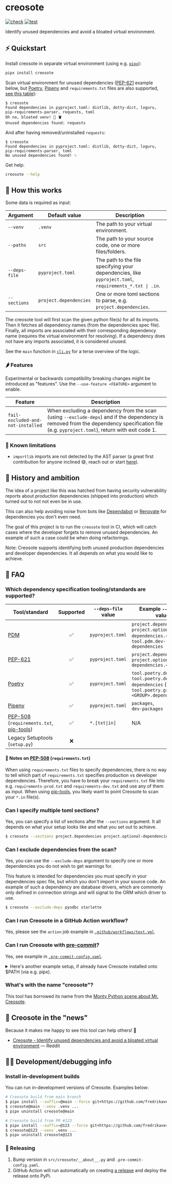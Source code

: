 # creosote

[![check](https://github.com/fredrikaverpil/creosote/actions/workflows/check.yml/badge.svg)](https://github.com/fredrikaverpil/creosote/actions/workflows/check.yml)
[![test](https://github.com/fredrikaverpil/creosote/actions/workflows/test.yml/badge.svg)](https://github.com/fredrikaverpil/creosote/actions/workflows/test.yml)

Identify unused dependencies and avoid a bloated virtual environment.

## ⚡️ Quickstart

Install creosote in separate virtual environment (using e.g. [`pipx`](https://github.com/pypa/pipx)):

```bash
pipx install creosote
```

Scan virtual environment for unused dependencies ([PEP-621](https://peps.python.org/pep-0621/) example below, but [Poetry](https://python-poetry.org/), [Pipenv](https://github.com/pypa/pipenv) and `requirements.txt` files are also supported, [see this table](#which-dependency-specification-toolingstandards-are-supported)):


```
$ creosote
Found dependencies in pyproject.toml: distlib, dotty-dict, loguru, pip-requirements-parser, requests, toml
Oh no, bloated venv! 🤢 🪣
Unused dependencies found: requests
```

And after having removed/uninstalled `requests`:

```
$ creosote
Found dependencies in pyproject.toml: distlib, dotty-dict, loguru, pip-requirements-parser, toml
No unused dependencies found! ✨
```

Get help:

```bash
creosote --help
```

## 🤔 How this works

Some data is required as input:

| Argument      | Default value          | Description                                                                                            |
| ------------- | ---------------------- | ------------------------------------------------------------------------------------------------------ |
| `--venv`      | `.venv`                | The path to your virtual environment.                                                                  |
| `--paths`     | `src`                  | The path to your source code, one or more files/folders.                                               |
| `--deps-file` | `pyproject.toml`       | The path to the file specifying your dependencies, like `pyproject.toml`, `requirements_*.txt \| .in`. |
| `--sections`  | `project.dependencies` | One or more toml sections to parse, e.g. `project.dependencies`.                                       |


The creosote tool will first scan the given python file(s) for all its imports. Then it fetches all dependency names (from the dependencies spec file). Finally, all imports are associated with their corresponding dependency name (requires the virtual environment for resolving). If a dependency does not have any imports associated, it is considered unused.

See the `main` function in [`cli.py`](https://github.com/fredrikaverpil/creosote/blob/main/src/creosote/cli.py) for a terse overview of the logic.


### 🌶️ Features

Experimental or backwards compatibility breaking changes might be introduced as "features". Use the `--use-feature <FEATURE>` argument to enable.

| Feature                           | Description                                                                                                                                                                                  |
| --------------------------------- | -------------------------------------------------------------------------------------------------------------------------------------------------------------------------------------------- |
| `fail-excluded-and-not-installed` | When excluding a dependency from the scan (using `--exclude-deps`) and if the dependency is removed from the dependency specification file (e.g. `pyproject.toml`), return with exit code 1. |


### 😤 Known limitations

- `importlib` imports are not detected by the AST parser (a great first contribution for anyone inclined 😄, reach out or start [here](https://github.com/fredrikaverpil/creosote/blob/72d4ce0a8a983725a704decce9083702aa2312cc/src/creosote/parsers.py#L138-L156)).

## 🥧 History and ambition

The idea of a project like this was hatched from having security vulnerability
reports about production dependencies (shipped into production) which turned out to not not
even be in use.

This can also help avoiding noise from bots like [Dependabot](https://github.com/dependabot) or [Renovate](https://github.com/renovatebot/renovate)
for dependencies you don't even need.

The goal of this project is to run the `creosote` tool in CI, which will catch cases where the developer
forgets to remove unused dependencies. An example of such a case could be when doing refactorings.

Note: Creosote supports identifying both unused production dependencies and developer dependencies. It all depends on what you would like to achieve.

## 🤨 FAQ

### Which dependency specification tooling/standards are supported?

| Tool/standard                                                                                                               |     Supported      | `--deps-file` value | Example `--sections` values                                                                                         |
| --------------------------------------------------------------------------------------------------------------------------- | :----------------: | ------------------- | ------------------------------------------------------------------------------------------------------------------- |
| [PDM](https://pdm.fming.dev/latest/)                                                                                        | :white_check_mark: | `pyproject.toml`    | `project.dependencies`,<br>`project.optional-dependencies.<GROUP>`,<br>`tool.pdm.dev-dependencies`                  |
| [PEP-621](https://peps.python.org/pep-0621/)                                                                                | :white_check_mark: | `pyproject.toml`    | `project.dependencies`,<br>`project.optional-dependencies.<GROUP>`                                                  |
| [Poetry](https://python-poetry.org/)                                                                                        | :white_check_mark: | `pyproject.toml`    | `tool.poetry.dependencies`,<br>`tool.poetry.dev-dependencies` (legacy),<br>`tool.poetry.group.<GROUP>.dependencies` |
| [Pipenv](https://pipenv.pypa.io/en/latest/)                                                                                 | :white_check_mark: | `pyproject.toml`    | `packages`,<br>`dev-packages`                                                                                       |
| [PEP-508](https://peps.python.org/pep-0508/) (`requirements.txt`, [pip-tools](https://pip-tools.readthedocs.io/en/latest/)) | :white_check_mark: | `*.[txt\|in]`       | N/A                                                                                                                 |
| Legacy Setuptools (`setup.py`)                                                                                              |         ❌          |                     |                                                                                                                     |

#### 📔 Notes on [PEP-508](https://peps.python.org/pep-0508) (`requirements.txt`)

When using `requirements.txt` files to specify dependencies, there is no way to tell which part of `requirements.txt` specifies production vs developer dependencies. Therefore, you have to break your `requirements.txt` file into e.g. `requirements-prod.txt` and `requirements-dev.txt` and use any of them as input. When using [pip-tools](https://pip-tools.readthedocs.io/en/latest/), you likely want to point Creosote to scan your `*.in` file(s).

### Can I specify multiple toml sections?

Yes, you can specify a list of sections after the `--sections` argument. It all depends on what your setup looks like and what you set out to achieve.

```bash
$ creosote --sections project.dependencies project.optional-dependencies.lint project.optional-dependencies.test
```

### Can I exclude dependencies from the scan?

Yes, you can use the `--exclude-deps` argument to specify one or more dependencies you do not wish to get warnings for.

This feature is intended for dependencies you must specify in your dependencies spec file, but which you don't import in your source code. An example of such a dependency are database drivers, which are commonly only defined in connection strings and will signal to the ORM which driver to use.

```bash
$ creosote --exclude-deps pyodbc starlette
```

### Can I run Creosote in a GitHub Action workflow?

Yes, please see the `action` job example in [`.github/workflows/test.yml`](https://github.com/fredrikaverpil/creosote/blob/main/.github/workflows/test.yml).

### Can I run Creosote with [pre-commit](https://pre-commit.com)?

Yes, see example in [`.pre-commit-config.yaml`](https://github.com/fredrikaverpil/creosote/blob/main/.pre-commit-config.yaml).


<details>
<summary>Here's another example setup, if already have Creosote installed onto $PATH (via e.g. pipx).</summary>

```yaml
# .pre-commit-config.yaml

repos:
  - repo: local
    hooks:
      - id: system
        name: creosote
        entry: creosote --venv .venv --paths src --deps-file pyproject.toml --sections project.dependencies
        pass_filenames: false
        files: \.(py|toml|txt|in|lock)$
        language: system
```

</details>


### What's with the name "creosote"?

This tool has borrowed its name from the [Monty Python scene about Mr. Creosote](https://www.youtube.com/watch?v=aczPDGC3f8U).

## 📰 Creosote in the "news"

Because it makes me happy to see this tool can help others! 🥰

- [Creosote - Identify unused dependencies and avoid a bloated virtual environment](https://www.reddit.com/r/Python/comments/11n717z/creosote_identify_unused_dependencies_and_avoid_a/) — Reddit


## 👩‍🔬 Development/debugging info

### Install in-development builds

You can run in-development versions of Creosote. Examples below:

```bash
# Creosote build from main branch
$ pipx install --suffix=@main --force git+https://github.com/fredrikaverpil/creosote.git@main
$ creosote@main --venv .venv ...
$ pipx uninstall creosote@main

# Creosote build from PR #123
$ pipx install --suffix=@123 --force git+https://github.com/fredrikaverpil/creosote.git@refs/pull/123/head
$ creosote@123 --venv .venv ...
$ pipx uninstall creosote@123
```
### 🚀 Releasing

1. Bump version in `src/creosote/__about__.py` and `.pre-commit-config.yaml`.
2. GitHub Action will run automatically on creating [a release](https://github.com/fredrikaverpil/creosote/releases) and deploy the release onto PyPi.
